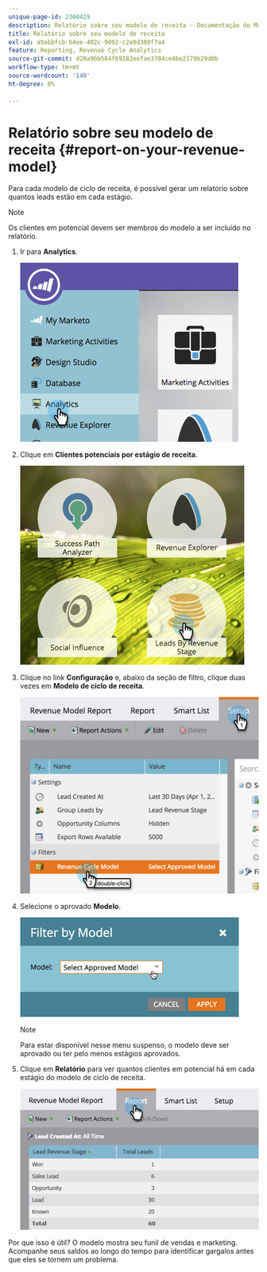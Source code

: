 ```yaml
---
unique-page-id: 2360429
description: Relatório sobre seu modelo de receita - Documentação do Marketo - Documentação do produto
title: Relatório sobre seu modelo de receita
exl-id: a9abbfcb-b4ee-402c-9092-c2e0d388f7a4
feature: Reporting, Revenue Cycle Analytics
source-git-commit: d20a9bb584f69282eefae3704ce4be2179b29d0b
workflow-type: tm+mt
source-wordcount: '140'
ht-degree: 0%

---
```


# Relatório sobre seu modelo de receita {#report-on-your-revenue-model}

Para cada modelo de ciclo de receita, é possível gerar um relatório sobre quantos leads estão em cada estágio.

>[!NOTE]
>
>Os clientes em potencial devem ser membros do modelo a ser incluído no relatório.

1. Ir para **Analytics**.

   ![](assets/image2015-4-29-16-3a8-3a14.png)

1. Clique em **Clientes potenciais por estágio de receita**.

   ![](assets/image2015-4-29-16-3a15-3a3.png)

1. Clique no link **Configuração** e, abaixo da seção de filtro, clique duas vezes em **Modelo de ciclo de receita**.

   ![](assets/image2015-4-29-16-3a37-3a57.png)

1. Selecione o aprovado **Modelo**.

   ![](assets/image2015-4-29-16-3a40-3a34.png)

   >[!NOTE]
   >
   >Para estar disponível nesse menu suspenso, o modelo deve ser aprovado ou ter pelo menos estágios aprovados.

1. Clique em **Relatório** para ver quantos clientes em potencial há em cada estágio do modelo de ciclo de receita.

   ![](assets/image2015-4-29-16-3a51-3a29.png)

Por que isso é útil? O modelo mostra seu funil de vendas e marketing. Acompanhe seus saldos ao longo do tempo para identificar gargalos antes que eles se tornem um problema.
